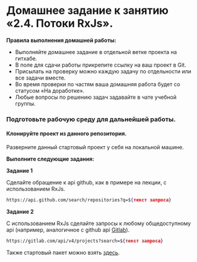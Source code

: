 # Домашнее задание к занятию «2.4. Потоки RxJs».

**Правила выполнения домашней работы:** 
* Выполняйте домашнее задание в отдельной ветке проекта на гитхабе.
* В поле для сдачи работы прикрепите ссылку на ваш проект в Git.
* Присылать на проверку можно каждую задачу по отдельности или все задачи вместе. 
* Во время проверки по частям ваша домашняя работа будет со статусом «На доработке».
* Любые вопросы по решению задач задавайте в чате учебной группы.

### Подготовьте рабочую среду для дальнейшей работы.

#### Клонируйте проект из данного репозитория.

Разверните данный стартовый проект у себя на локальной машине.

**Выполните следующие задания:**

**Задание 1**

Сделайте обращение к api github, как в примере на лекции, с использованием RxJs. 
```sh
https://api.github.com/search/repositories?q=${текст запроса}
```

**Задание 2**

С использованием RxJs сделайте запросы к любому общедоступному api (например, аналогичное с github api [Gitlab](https://docs.gitlab.com/ee/api/README.html#basic-usage)).
```sh
https://gitlab.com/api/v4/projects?search=${текст запроса}
```

Также стартовый пакет можно взять [здесь](https://github.com/denizen24/rxjs-ts-starter).
